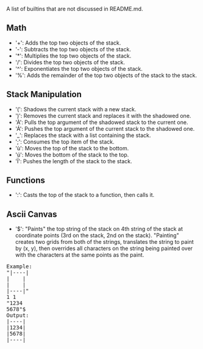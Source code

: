 A list of builtins that are not discussed in README.md.

## Math
- '+': Adds the top two objects of the stack.
- '-': Subtracts the top two objects of the stack.
- '*': Multiplies the top two objects of the stack.
- '/': Divides the top two objects of the stack.
- '^': Exponentiates the top two objects of the stack.
- '%': Adds the remainder of the top two objects of the stack to the stack.

## Stack Manipulation
- '(': Shadows the current stack with a new stack.
- ')': Removes the current stack and replaces it with the shadowed one.
- 'À': Pulls the top argument of the shadowed stack to the current one.
- 'Á': Pushes the top argument of the current stack to the shadowed one.
- '_': Replaces the stack with a list containing the stack.
- ';': Consumes the top item of the stack.
- 'ù': Moves the top of the stack to the bottom.
- 'ú': Moves the bottom of the stack to the top.
- 'Ï': Pushes the length of the stack to the stack.

## Functions
- ':': Casts the top of the stack to a function, then calls it.

## Ascii Canvas
- '$': "Paints" the top string of the stack on 4th string of the stack at coordinate points
(3rd on the stack, 2nd on the stack). "Painting" creates two grids from both of the strings, translates the string
to paint by (x, y), then overrides all characters on the string being painted over with the characters at the same
points as the paint.
<pre>
Example:
"|----|
|    |
|    |
|----|"
1 1
"1234
5678"$
Output:
|----|
|1234|
|5678|
|----|
</pre>
